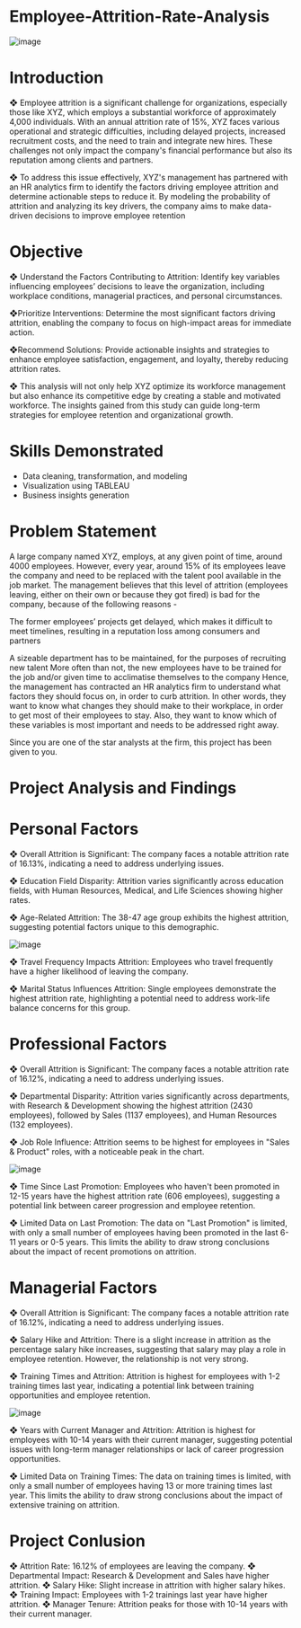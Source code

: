 # Employee-Attrition-Rate-Analysis
![image](https://github.com/user-attachments/assets/ac2d41ba-ead1-4568-bb71-e966bea464d4)
# Introduction 
❖ Employee attrition is a significant challenge for organizations, especially those like XYZ, which employs a substantial workforce of approximately 4,000 individuals. With an annual attrition rate of 15%, XYZ faces various operational and strategic difficulties, including delayed projects, increased recruitment costs, and the need to train and integrate new hires. These challenges not only impact the company's financial performance but also its reputation among clients and partners.

❖ To address this issue effectively, XYZ's management has partnered with an HR analytics firm to identify the factors driving employee attrition and determine actionable steps to reduce it. By modeling the probability of attrition and analyzing its key drivers, the company aims to make data-driven decisions to improve employee retention

# Objective 

❖ Understand the Factors Contributing to Attrition: Identify key variables influencing employees’ decisions to leave the organization, including workplace conditions, managerial practices, and personal circumstances.

❖Prioritize Interventions: Determine the most significant factors driving attrition, enabling the company to focus on high-impact areas for immediate action.

❖Recommend Solutions: Provide actionable insights and strategies to enhance employee satisfaction, engagement, and loyalty, thereby reducing attrition rates.

❖ This analysis will not only help XYZ optimize its workforce management but also enhance its competitive edge by creating a stable and motivated workforce. The insights gained from this study can guide long-term strategies for employee retention and organizational growth.

# Skills Demonstrated
- Data cleaning, transformation, and modeling
- Visualization using TABLEAU
- Business insights generation

# Problem Statement 

A large company named XYZ, employs, at any given point of time, around 4000 employees. However, every year, around 15% of its employees leave the company and need to be replaced with the talent pool available in the job market. The management believes that this level of attrition (employees leaving, either on their own or because they got fired) is bad for the company, because of the following reasons -

The former employees’ projects get delayed, which makes it difficult to meet timelines, resulting in a reputation loss among consumers and partners

A sizeable department has to be maintained, for the purposes of recruiting new talent
More often than not, the new employees have to be trained for the job and/or given time to acclimatise themselves to the company
Hence, the management has contracted an HR analytics firm to understand what factors they should focus on, in order to curb attrition. In other words, they want to know what changes they should make to their workplace, in order to get most of their employees to stay. Also, they want to know which of these variables is most important and needs to be addressed right away.

Since you are one of the star analysts at the firm, this project has been given to you.

# Project Analysis and Findings 

# Personal Factors

❖ Overall Attrition is Significant: The company faces a notable attrition rate of 16.13%, indicating a need to address underlying issues.

❖ Education Field Disparity: Attrition varies significantly across education fields, with Human Resources, Medical, and Life Sciences showing higher rates.

❖ Age-Related Attrition: The 38-47 age group exhibits the highest attrition, suggesting potential factors unique to this demographic.

![image](https://github.com/user-attachments/assets/47c21185-5116-49a0-be52-04fd90c7a5f8)

❖ Travel Frequency Impacts Attrition: Employees who travel frequently have a higher likelihood of leaving the company.

❖ Marital Status Influences Attrition: Single employees demonstrate the highest attrition rate, highlighting a potential need to address work-life balance concerns for this group.

# Professional Factors

❖ Overall Attrition is Significant: The company faces a notable attrition rate of 16.12%, indicating a need to address underlying issues.

❖ Departmental Disparity: Attrition varies significantly across departments, with Research & Development showing the highest attrition (2430 employees), followed by Sales (1137 employees), and Human Resources (132 employees).

❖ Job Role Influence: Attrition seems to be highest for employees in "Sales & Product" roles, with a noticeable peak in the chart.

![image](https://github.com/user-attachments/assets/110ca2b7-e9ba-443b-9aa2-fa8837e9c16d)


❖ Time Since Last Promotion: Employees who haven't been promoted in 12-15 years have the highest attrition rate (606 employees), suggesting a potential link between career progression and employee retention.

❖ Limited Data on Last Promotion: The data on "Last Promotion" is limited, with only a small number of employees having been promoted in the last 6-11 years or 0-5 years. This limits the ability to draw strong conclusions about the impact of recent promotions on attrition.

# Managerial Factors

❖ Overall Attrition is Significant: The company faces a notable attrition rate of 16.12%, indicating a need to address underlying issues.

❖ Salary Hike and Attrition: There is a slight increase in attrition as the percentage salary hike increases, suggesting that salary may play a role in employee retention. However, the relationship is not very strong.

❖ Training Times and Attrition: Attrition is highest for employees with 1-2 training times last year, indicating a potential link between training opportunities and employee retention.

![image](https://github.com/user-attachments/assets/8cf23ff6-9e3d-40a8-aed3-f8997724f761)


❖ Years with Current Manager and Attrition: Attrition is highest for employees with 10-14 years with their current manager, suggesting potential issues with long-term manager relationships or lack of career progression opportunities.

❖ Limited Data on Training Times: The data on training times is limited, with only a small number of employees having 13 or more training times last year. This limits the ability to draw strong conclusions about the impact of extensive training on attrition.

# Project Conlusion

❖ Attrition Rate: 16.12% of employees are leaving the company.
❖ Departmental Impact: Research & Development and Sales have higher attrition.
❖ Salary Hike: Slight increase in attrition with higher salary hikes.
❖ Training Impact: Employees with 1-2 trainings last year have higher attrition.
❖ Manager Tenure: Attrition peaks for those with 10-14 years with their current manager.
